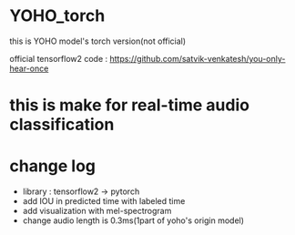 # YOHO_torch
this is YOHO model's torch version(not official)

official tensorflow2 code : https://github.com/satvik-venkatesh/you-only-hear-once

# this is make for real-time audio classification

# change log
- library : tensorflow2 -> pytorch
- add IOU in predicted time with labeled time
- add visualization with mel-spectrogram
- change audio length is 0.3ms(1part of yoho's origin model)
